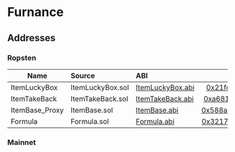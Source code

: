 # Furnance 

## Addresses

### Ropsten

| Name    |      Source      |  ABI |  Address |
|-----------|:----------------------|:--------------|:--------------:|
| ItemLuckyBox | ItemLuckyBox.sol | [ItemLuckyBox.abi](https://github.com/hujw77/furnance/tree/main/abi/ItemLuckyBox.abi) | [0x21fc4bca4b2173f7ea392589e9d3ff478aa48791](https://ropsten.etherscan.io/address/0x21fc4bca4b2173f7ea392589e9d3ff478aa48791) |
| ItemTakeBack | ItemTakeBack.sol |[ItemTakeBack.abi](https://github.com/hujw77/furnance/tree/main/abi/ItemTakeBack.abi) | [0xa681492dbad5a3999cfce2d72196d5784dd08d0c](https://ropsten.etherscan.io/address/0xa681492dbad5a3999cfce2d72196d5784dd08d0c) |
| ItemBase_Proxy | ItemBase.sol |[ItemBase.abi](https://github.com/hujw77/furnance/tree/main/abi/ItemBase.abi) | [0x588abe3F7EE935137102C5e2B8042788935f4CB0](https://ropsten.etherscan.io/address/0x588abe3F7EE935137102C5e2B8042788935f4CB0) |
| Formula | Formula.sol |[Formula.abi](https://github.com/hujw77/furnance/tree/main/abi/ItemTakeBack.abi) | [0x3217F36AE34aCA2CE60d218af8F47d29101204a8](https://ropsten.etherscan.io/address/0x3217F36AE34aCA2CE60d218af8F47d29101204a8) |

### Mainnet

